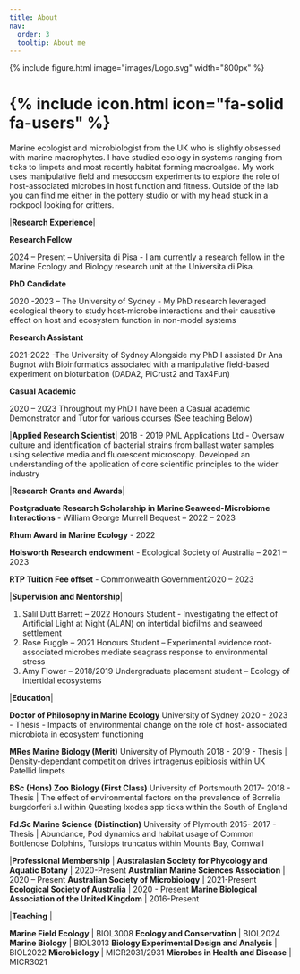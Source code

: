 ```yaml
---
title: About
nav:
  order: 3
  tooltip: About me
---
```

{%
  include figure.html
  image="images/Logo.svg"
  width="800px"
%}
# {% include icon.html icon="fa-solid fa-users" %}


Marine ecologist and microbiologist from the UK who is slightly obsessed with marine macrophytes. I have studied ecology in systems ranging from ticks to limpets and most recently habitat forming macroalgae. My work uses manipulative field and mesocosm experiments to explore the role of host-associated microbes in host function and fitness. Outside of the lab you can find me either in the pottery studio or with my head stuck in a rockpool looking for critters.


|**Research Experience**|

**Research Fellow** 

2024 – Present – Universita di Pisa -
I am currently a research fellow in the Marine Ecology and Biology research unit at the Universita di Pisa. 

**PhD Candidate** 

2020 -2023 – The University of Sydney -
My PhD research leveraged ecological theory to study host-microbe interactions and their causative effect on host and ecosystem 
function in non-model systems

**Research Assistant** 

2021-2022 -The University of Sydney
Alongside my PhD I assisted Dr Ana Bugnot with Bioinformatics associated with a manipulative field-based experiment on 
bioturbation (DADA2, PiCrust2 and Tax4Fun)

**Casual Academic** 

2020 – 2023
Throughout my PhD I have been a Casual academic Demonstrator and Tutor for various courses (See teaching Below)

|**Applied Research Scientist**|
2018 - 2019 PML Applications Ltd -
Oversaw culture and identification of bacterial strains from ballast water samples using selective media and fluorescent microscopy. 
Developed an understanding of the application of core scientific principles to the wider industry

|**Research Grants and Awards**|

**Postgraduate Research Scholarship in Marine Seaweed-Microbiome Interactions** - William George Murrell Bequest – 2022 – 2023

**Rhum Award in Marine Ecology** - 2022

**Holsworth Research endowment** - Ecological Society of Australia – 2021 – 2023

**RTP Tuition Fee offset**  - Commonwealth Government2020 – 2023

|**Supervision and Mentorship**|

1. Salil Dutt Barrett – 2022 Honours Student - Investigating the effect of Artificial Light at Night (ALAN) on 
intertidal biofilms and seaweed settlement 
2. Rose Fuggle – 2021 Honours Student – Experimental evidence root-associated microbes mediate seagrass 
response to environmental stress
3. Amy Flower – 2018/2019 Undergraduate placement student – Ecology of intertidal ecosystems

|**Education**|

**Doctor of Philosophy in Marine Ecology**
University of Sydney 2020 - 2023 -
Thesis - Impacts of environmental change on the role of host- associated microbiota in ecosystem functioning 

**MRes Marine Biology (Merit)**
University of Plymouth 2018 - 2019 -
Thesis | Density-dependant competition drives intragenus epibiosis within UK Patellid limpets 

**BSc (Hons) Zoo Biology (First Class)**
University of Portsmouth 2017- 2018 -
Thesis | The effect of environmental factors on the prevalence of Borrelia burgdorferi s.l within Questing Ixodes spp ticks within the
South of England 

**Fd.Sc Marine Science (Distinction)**
University of Plymouth 2015- 2017 -
Thesis | Abundance, Pod dynamics and habitat usage of Common Bottlenose Dolphins, Tursiops truncatus within Mounts Bay, 
Cornwall

|**Professional Membership** |
**Australasian Society for Phycology and Aquatic Botany** | 2020-Present
**Australian Marine Sciences Association** | 2020 – Present
**Australian Society of Microbiology** | 2021-Present
**Ecological Society of Australia** | 2020 - Present
**Marine Biological Association of the United Kingdom** | 2016-Present

|**Teaching** |

**Marine Field Ecology** | BIOL3008
**Ecology and Conservation** | BIOL2024 
**Marine Biology** | BIOL3013
**Biology Experimental Design and Analysis** | BIOL2022
**Microbiology** | MICR2031/2931
**Microbes in Health and Disease** | MICR3021
